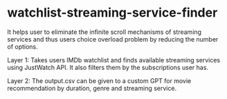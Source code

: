 # watchlist-streaming-service-finder
It helps user to eliminate the infinite scroll mechanisms of streaming services and thus users choice overload problem by reducing the number of options.

Layer 1:
Takes users IMDb watchlist and finds available streaming services using JustWatch API. It also filters them by the subscriptions user has.

Layer 2:
The output.csv can be given to a custom GPT for movie recommendation by duration, genre and streaming service. 
